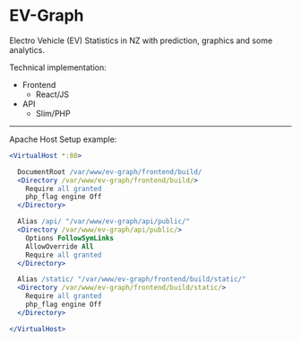 # EV-Graph
Electro Vehicle (EV) Statistics in NZ with prediction, graphics and some analytics.

Technical implementation:
- Frontend
	* React/JS
- API
	* Slim/PHP

---
Apache Host Setup example:

```apache
<VirtualHost *:80>

  DocumentRoot /var/www/ev-graph/frontend/build/
  <Directory /var/www/ev-graph/frontend/build/>
    Require all granted
    php_flag engine Off
  </Directory>

  Alias /api/ "/var/www/ev-graph/api/public/"
  <Directory /var/www/ev-graph/api/public/>
    Options FollowSymLinks
    AllowOverride All
    Require all granted
  </Directory>

  Alias /static/ "/var/www/ev-graph/frontend/build/static/"
  <Directory /var/www/ev-graph/frontend/build/static/>
    Require all granted
    php_flag engine Off
  </Directory>

</VirtualHost>

```
